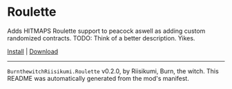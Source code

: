 # Roulette

Adds HITMAPS Roulette support to peacock aswell as adding custom randomized contracts. TODO: Think of a better description. Yikes.

[Install](https://hitman-resources.netlify.app/smf-install-link/https://github.com/riisikumi/roulette/releases/latest/download/mod.framework.zip) | [Download](https://github.com/riisikumi/roulette/releases/latest/download/mod.framework.zip)

---

`BurnthewitchRiisikumi.Roulette` v0.2.0, by Riisikumi, Burn, the witch. This README was automatically generated from the mod's manifest.

